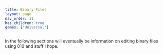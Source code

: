 ```yaml
---
title: Binary Files
layout: page
nav_order: 11
has_children: true
games: ['Universal']
---
```


In the following sections will eventually be information on editing binary files using 010 and stuff I hope.